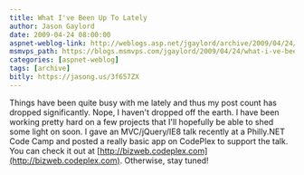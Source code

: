 ```yaml
---
title: What I've Been Up To Lately
author: Jason Gaylord
date: 2009-04-24 08:00:00
aspnet-weblog-link: http://weblogs.asp.net/jgaylord/archive/2009/04/24/what-i-ve-been-up-to-lately.aspx
msmvps_path: https://blogs.msmvps.com/jgaylord/2009/04/24/what-i-ve-been-up-to-lately/
categories: [aspnet-weblog]
tags: [archive]
bitly: https://jasong.us/3f657ZX
---
```


Things have been quite busy with me lately and thus my post count has dropped significantly. Nope, I haven't dropped off the earth. I have been working pretty hard on a few projects that I'll hopefully be able to shed some light on soon. I gave an MVC/jQuery/IE8 talk recently at a Philly.NET Code Camp and posted a really basic app on CodePlex to support the talk. You can check it out at [http://bizweb.codeplex.com](http://bizweb.codeplex.com). Otherwise, stay tuned!